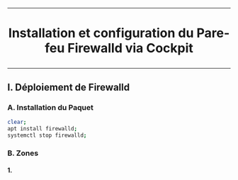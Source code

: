 --------------------------------------------------------------------------------------------------
# <p align='center'> Installation et configuration du Pare-feu Firewalld via Cockpit </p>
--------------------------------------------------------------------------------------------------
## I. Déploiement de Firewalld
### A. Installation du Paquet
```bash
clear;
apt install firewalld;
systemctl stop firewalld;
```

### B. Zones
#### 1. 
